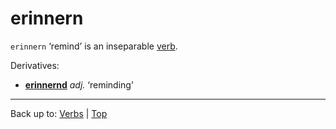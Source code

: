 # erinnern

`erinnern` ‘remind’ is an inseparable [verb](../../index.md).

Derivatives:
- **[erinnernd](../../../adjectives/e/er/erinnernd.md)** *adj.* ‘reminding’

----

Back up to: [Verbs](../../index.md) | [Top](../../../index.md)

